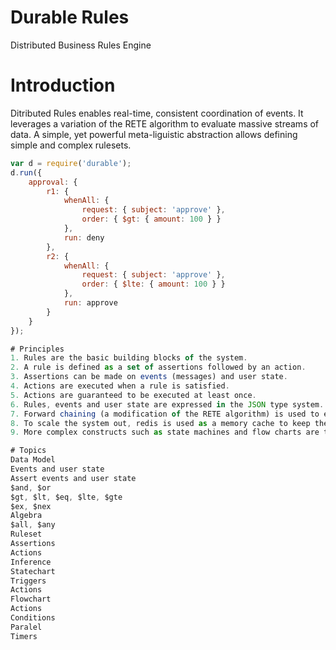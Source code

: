Durable Rules
=====

Distributed Business Rules Engine  

# Introduction
Ditributed Rules enables real-time, consistent coordination of events. It leverages a variation of the RETE algorithm to evaluate massive streams of data. A simple, yet powerful meta-liguistic abstraction allows defining simple and complex rulesets.

```javascript
var d = require('durable');
d.run({
    approval: {
        r1: {
            whenAll: { 
			    request: { subject: 'approve' },
			    order: { $gt: { amount: 100 } }
            },
            run: deny
        },
        r2: {
            whenAll: { 
			    request: { subject: 'approve' },
                order: { $lte: { amount: 100 } } 				
            },
            run: approve
        }
    }
});

# Principles
1. Rules are the basic building blocks of the system. 
2. A rule is defined as a set of assertions followed by an action. 
3. Assertions can be made on events (messages) and user state. 
4. Actions are executed when a rule is satisfied. 
5. Actions are guaranteed to be executed at least once. 
6. Rules, events and user state are expressed in the JSON type system.
7. Forward chaining (a modification of the RETE algorithm) is used to enable rule inference. 
8. To scale the system out, redis is used as a memory cache to keep the join state.
9. More complex constructs such as state machines and flow charts are transformed into rulesets.

# Topics
Data Model
Events and user state
Assert events and user state
$and, $or 
$gt, $lt, $eq, $lte, $gte
$ex, $nex
Algebra
$all, $any
Ruleset
Assertions
Actions
Inference
Statechart
Triggers
Actions
Flowchart
Actions
Conditions
Paralel
Timers




